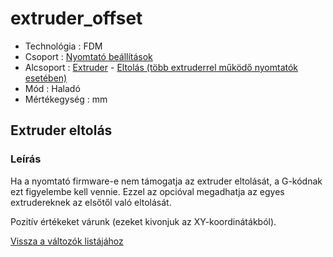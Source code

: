 # extruder\_offset

* Technológia : FDM
* Csoport : [Nyomtató beállítások](../../beallitasok/printer_settings.md)
* Alcsoport : [Extruder](../../beallitasok/printer_settings.md#extrudeuse) - [Eltolás \(több extruderrel működő nyomtatók esetében\)](extruder_offset.md)
* Mód : Haladó
* Mértékegység : mm

## Extruder eltolás

### Leírás

Ha a nyomtató firmware-e nem támogatja az extruder eltolását, a G-kódnak ezt figyelembe kell vennie. Ezzel az opcióval megadhatja az egyes extrudereknek az elsőtől való eltolását.

Pozitív értékeket várunk \(ezeket kivonjuk az XY-koordinátákból\).

[Vissza a változók listájához](../../variable_list)

